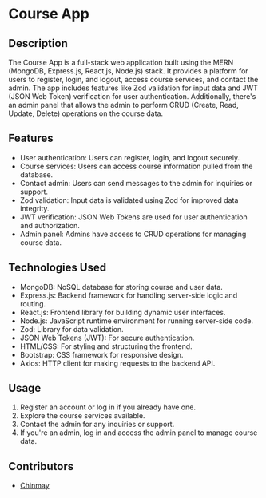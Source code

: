 # Course App

## Description

The Course App is a full-stack web application built using the MERN (MongoDB, Express.js, React.js, Node.js) stack. It provides a platform for users to register, login, and logout, access course services, and contact the admin. The app includes features like Zod validation for input data and JWT (JSON Web Token) verification for user authentication. Additionally, there's an admin panel that allows the admin to perform CRUD (Create, Read, Update, Delete) operations on the course data.

## Features

- User authentication: Users can register, login, and logout securely.
- Course services: Users can access course information pulled from the database.
- Contact admin: Users can send messages to the admin for inquiries or support.
- Zod validation: Input data is validated using Zod for improved data integrity.
- JWT verification: JSON Web Tokens are used for user authentication and authorization.
- Admin panel: Admins have access to CRUD operations for managing course data.

## Technologies Used

- MongoDB: NoSQL database for storing course and user data.
- Express.js: Backend framework for handling server-side logic and routing.
- React.js: Frontend library for building dynamic user interfaces.
- Node.js: JavaScript runtime environment for running server-side code.
- Zod: Library for data validation.
- JSON Web Tokens (JWT): For secure authentication.
- HTML/CSS: For styling and structuring the frontend.
- Bootstrap: CSS framework for responsive design.
- Axios: HTTP client for making requests to the backend API.

## Usage

1. Register an account or log in if you already have one.
2. Explore the course services available.
3. Contact the admin for any inquiries or support.
4. If you're an admin, log in and access the admin panel to manage course data.

## Contributors

- [Chinmay]([https://github.com/chinmayagarwal3007](https://github.com/chinmayagarwal3007))